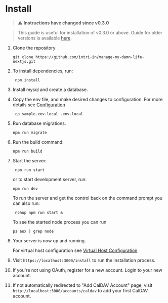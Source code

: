 # Install

> ⚠️ **Instructions have changed since v0.3.0**

> This guide is useful for installation of v0.3.0 or above. Guide for older versions is available [here](https://manage-my-damn-life-nextjs.readthedocs.io/en/v0.2.0/).


1. Clone the repository  

    ```
    git clone https://github.com/intri-in/manage-my-damn-life-nextjs.git
    ```

1. To install dependencies, run:

    ``` npm install```

1. Install mysql and create a database.

1. Copy the env file, and make desired changes to configuration. For more details see [Configuration](../Configuration/WithoutDocker.md)

    ``` cp sample.env.local .env.local```

1. Run database migrations.

    ```npm run migrate```

1. Run the build command:

    ``` npm run build ```

1. Start the server:

    ``` npm run start```

    or to start development server, run:

    ``` npm run dev ```

    To run the server and get the control back on the command prompt you can also run:

    ``` nohup npm run start &```

    To see the started node process you can run

    ```ps aux | grep node```

1. Your server is now up and running. 
    
    For virtual host configuration see [Virtual Host Configuration](VirtualHost.md)

1. Visit ```https://localhost:3000/install``` to run the installation process.

1. If you're not using OAuth, register for a new account. Login to your new account.

1. If not automatically redirected to "Add CalDAV Account" page, visit ```http://localhost:3000/accounts/caldav``` to add your first CalDAV account. 